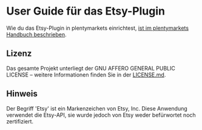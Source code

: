 
# User Guide für das Etsy-Plugin

<div class="alert alert-info" role="alert">
  Wie du das Etsy-Plugin in plentymarkets einrichtest, <a href="https://knowledge.plentymarkets.com/maerkte/etsy" target="_blank">ist im plentymarkets Handbuch beschrieben</a>.
</div>

## Lizenz

Das gesamte Projekt unterliegt der GNU AFFERO GENERAL PUBLIC LICENSE – weitere Informationen finden Sie in der [LICENSE.md](https://github.com/plentymarkets/plugin-etsy/blob/master/LICENSE.md).


## Hinweis

Der Begriff 'Etsy' ist ein Markenzeichen von Etsy, Inc. Diese Anwendung verwendet die Etsy-API, sie wurde jedoch von Etsy weder befürwortet noch zertifiziert.
